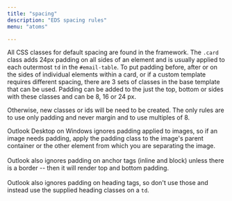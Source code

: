 ```yaml
---
title: "spacing"
description: "EDS spacing rules"
menu: "atoms"

---
```


All CSS classes for default spacing are found in the framework. The `.card` class adds 24px padding on all sides of an element and is usually applied to each outermost `td` in the `#email-table`. To put padding before, after or on the sides of individual elements within a card, or if a custom template requires different spacing, there are 3 sets of classes in the base template that can be used. Padding can be added to the just the top, bottom or sides with these classes and can be 8, 16 or 24 px.

Otherwise, new classes or ids will be need to be created. The only rules are to use only padding and never margin and to use multiples of 8.

<div class="note">
	Outlook Desktop on Windows ignores padding applied to images, so if an image needs padding, apply the padding class to the image's parent container or the other element from which you are separating the image.<br><br>
	Outlook also ignores padding on anchor tags (inline and block) unless there is a border -- then it will render top and bottom padding.<br><br>
	Outlook also ignores padding on heading tags, so don't use those and instead use the supplied heading classes on a <code>td</code>.
</div>
